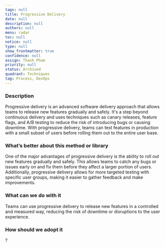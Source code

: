 ```yaml
---
tags: null
title: Progressive Delivery
date: null
description: null
authors: null
menu: radar
toc: null
notice: null
type: null
show_frontmatter: true
confidence: null
assign: Thanh Pham
priority: null
status: Archived
quadrant: Techniques
tag: Process, DevOps
---
```


<!-- table_of_contents a518729d-8d98-4b05-a9cf-e3615cd06f05 -->

### Description

Progressive delivery is an advanced software delivery approach that allows teams to release new features gradually and safely. It's a step beyond continuous delivery and uses techniques such as canary releases, feature flags, and A/B testing to reduce the risk of introducing bugs or causing downtime. With progressive delivery, teams can test features in production with a small subset of users before rolling them out to the entire user base.

### What’s better about this method or library

One of the major advantages of progressive delivery is the ability to roll out new features gradually and safely. This allows teams to catch any bugs or issues early on and fix them before they affect a larger portion of users. Additionally, progressive delivery allows for more targeted testing with specific user groups, making it easier to gather feedback and make improvements.

### What can we do with it

Teams can use progressive delivery to release new features in a controlled and measured way, reducing the risk of downtime or disruptions to the user experience.

### How should we adopt it

?

<!-- child_database e3a167e4-eee6-4fca-88ac-e6695e2ead8f -->
